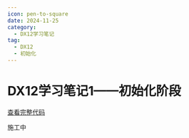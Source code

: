 ```yaml
---
icon: pen-to-square
date: 2024-11-25
category:
  - DX12学习笔记
tag:
  - DX12
  - 初始化
---
```


# DX12学习笔记1——初始化阶段

[查看完整代码](https://github.com/GScience/gscience.github.io/tree/master/src/posts/dx12/src/Note1.cpp)

施工中